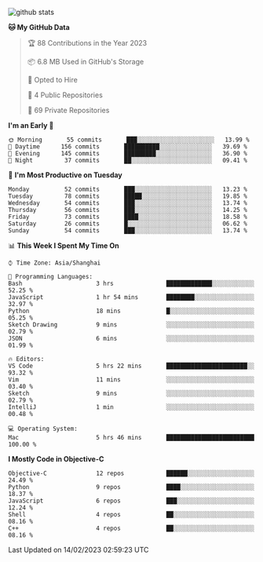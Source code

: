 
![github stats](https://github-readme-stats.vercel.app/api?username=ChesterYue&show_icons=true&count_private=true)

<!-- ![wakatime](https://github-readme-stats.vercel.app/api/wakatime?username=ChesterYue&layout=compact) -->

<!-- ![wakatime](https://github-readme-stats.vercel.app/api/top-langs/?username=ChesterYue&layout=compact) -->

<!--START_SECTION:waka-->
**🐱 My GitHub Data** 

> 🏆 88 Contributions in the Year 2023
 > 
> 📦 6.8 MB Used in GitHub's Storage 
 > 
> 💼 Opted to Hire
 > 
> 📜 4 Public Repositories 
 > 
> 🔑 69 Private Repositories  
 > 
**I'm an Early 🐤** 

```text
🌞 Morning       55 commits       ███░░░░░░░░░░░░░░░░░░░░░░   13.99 % 
🌆 Daytime      156 commits       ██████████░░░░░░░░░░░░░░░   39.69 % 
🌃 Evening      145 commits       █████████░░░░░░░░░░░░░░░░   36.90 % 
🌙 Night         37 commits       ██░░░░░░░░░░░░░░░░░░░░░░░   09.41 % 

```
📅 **I'm Most Productive on Tuesday** 

```text
Monday          52 commits       ███░░░░░░░░░░░░░░░░░░░░░░   13.23 % 
Tuesday         78 commits       █████░░░░░░░░░░░░░░░░░░░░   19.85 % 
Wednesday       54 commits       ███░░░░░░░░░░░░░░░░░░░░░░   13.74 % 
Thursday        56 commits       ███░░░░░░░░░░░░░░░░░░░░░░   14.25 % 
Friday          73 commits       ████░░░░░░░░░░░░░░░░░░░░░   18.58 % 
Saturday        26 commits       █░░░░░░░░░░░░░░░░░░░░░░░░   06.62 % 
Sunday          54 commits       ███░░░░░░░░░░░░░░░░░░░░░░   13.74 % 

```


📊 **This Week I Spent My Time On** 

```text
⌚︎ Time Zone: Asia/Shanghai

💬 Programming Languages: 
Bash                     3 hrs               █████████████░░░░░░░░░░░░   52.25 % 
JavaScript               1 hr 54 mins        ████████░░░░░░░░░░░░░░░░░   32.97 % 
Python                   18 mins             █░░░░░░░░░░░░░░░░░░░░░░░░   05.25 % 
Sketch Drawing           9 mins              ░░░░░░░░░░░░░░░░░░░░░░░░░   02.79 % 
JSON                     6 mins              ░░░░░░░░░░░░░░░░░░░░░░░░░   01.99 % 

🔥 Editors: 
VS Code                  5 hrs 22 mins       ███████████████████████░░   93.32 % 
Vim                      11 mins             ░░░░░░░░░░░░░░░░░░░░░░░░░   03.40 % 
Sketch                   9 mins              ░░░░░░░░░░░░░░░░░░░░░░░░░   02.79 % 
IntelliJ                 1 min               ░░░░░░░░░░░░░░░░░░░░░░░░░   00.48 % 

💻 Operating System: 
Mac                      5 hrs 46 mins       █████████████████████████   100.00 % 

```

**I Mostly Code in Objective-C** 

```text
Objective-C              12 repos            ██████░░░░░░░░░░░░░░░░░░░   24.49 % 
Python                   9 repos             ████░░░░░░░░░░░░░░░░░░░░░   18.37 % 
JavaScript               6 repos             ███░░░░░░░░░░░░░░░░░░░░░░   12.24 % 
Shell                    4 repos             ██░░░░░░░░░░░░░░░░░░░░░░░   08.16 % 
C++                      4 repos             ██░░░░░░░░░░░░░░░░░░░░░░░   08.16 % 

```



 Last Updated on 14/02/2023 02:59:23 UTC
<!--END_SECTION:waka-->
